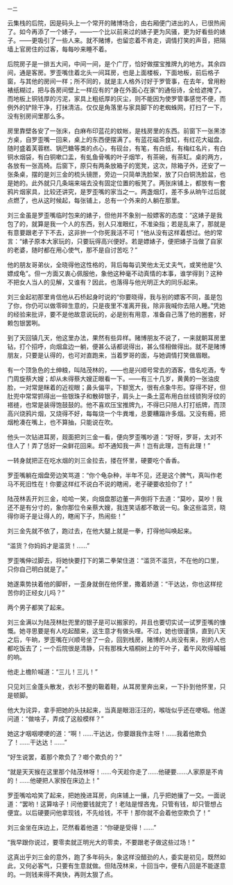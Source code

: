    一二 

   云集栈的后院，因是码头上一个常开的赌博场合，由右厢便门进出的人，已很热闹了。如今再添了一个婊子，——一个比以前来过的婊子更为风骚，更为好看些的婊子。——更吸引了一些人来。就不赌博，也留恋着不肯走，调情打笑的声音，把隔墙上官房住的过客，每每吵来睡不着。

   后院房子是一排五大间，中间一间，是个广厅，恰好做摆宝推牌九的地方。其余四间，通是客房。罗歪嘴住着北头一间耳房，也是上面楼板，下面地板，前后格子窗，与其他的房间一样；所不同的，就是主人格外讨好于罗管事，在去年，曾用粉裱纸糊过，把与各房间壁上一样应有的“身在外面心在家”的通俗诗，全给遮掩了。而地板上铜钱厚的污泥，家具上粗纸厚的灰尘，则不能因为使罗管事感觉不便，而例外的铲除干净，打抹清洁。仅仅是角落里与家具脚下的老蜘蛛网，打扫了一下，没有别房间里那么多。

   房里靠壁各安了一张床，白麻布印蓝花的蚊帐，是栈房里的东西。前窗下一张黑漆方桌，自罗歪嘴一回来，桌上的东西便摆满了。有蓝花磁茶食缸，有红花大磁盘，随时盛着芙蓉糕、锅巴糖等类的点心，有砚台，有笔，有白纸，有梅红名片，有白铜水烟袋，有白铜嗽口盂，有虬鱼骨嘴的叶子烟竿，有茶碗，有茶缸。桌的两方，各放有一张高椅。后窗下，原只有两条放箱子的宽凳，这次，除箱子外，还安了一张条桌，摆的是刘三金的梳头镜匣，旁边一只简单洗脸架，放了只白铜洗脸盆，也是她的。此外就只几条端来端去没有固定位置的板凳了。两张床铺上，都放有一套鸦片烟家具，比较还讲究，是罗歪嘴的家当之一。两盏烟灯，差不多从晌午过后就点燃了，也从这时候起，每张铺上，总有一个外来的人躺在那里。

   刘三金虽是罗歪嘴临时包来的婊子，但他并不象别一般嫖客的态度：“这婊子是我包了的，就算是我一个人的东西，别人只准眼红，不准染指；若是乱来了，那就是有意要跟老子下不去，这非拚一个你死我活不可！”他从没有这样着想过。他的常言：“婊子原本大家玩的，只要玩得高兴便好。若是嫖婊子，便把婊子当做了自家的老婆，随时都在用心使气，那不是自讨苦吃？”

   他的朋友哥弟伙，全晓得他这性格的，背后每每讥笑他太无丈夫气，或笑他是“久嫖成龟”。但一方面又衷心佩服他，象他这种毫不动真情的本事，谁学得到？这种不把女人当人的见解，又谁有？因此，也落得与他光明正大的同乐起来。

   刘三金起初那里肯信他从石桥起身时说的“你要晓得，我与别的嫖客不同，虽是包了你，你仍可以做零碎生意的，只是夜里不准离开我，除非我喊你去陪人睡。”凭她的经验来批评，要不是他故意说玩的，必是别有用意，准备自己落了他的圈套，好赖包银罢咧。

   到了天回镇几天，他这里办法，果然有些异样。赌博朋友不说了，一来就朝耳房里钻，打个招呼，向烟盒边一躺，便甚么话都说得出，甚么怪相做得出。就不是赌博朋友，只要是认得的，也可对直跑来，当着罗哥的面，与她调情打笑做眉眼。

   有一个顶急色的土绅粮，叫陆茂林的，——也是兴顺号常去的酒客，借名吃酒，专门周旋蔡大嫂；却从未得蔡大嫂正眼看一下。——有三十几岁，黄黄的一张油皮脸，一对常是眯着的近视眼；鼻头偏平，下额宽大，很有点象牛形。穿得不好，但肚兜中常常抓得出一些银珠子和散碎银子，肩头上一条土蓝布用白丝线锁狗牙纹的褡裢，也常是装得饱鼓鼓的。他不喜欢压宝推牌九，不得已只陪人打打纸牌，而顶高兴烧鸦片烟，又烧得不好，每每烧一个牛粪堆，总要糟蹋许多烟。又没有瘾，把烟枪凑在嘴上，也不算抽，只能说在吹。

   他头一次钻进耳房，觌面把刘三金一看，便向罗歪嘴吵道：“好呀，罗哥，太对不住人了！弄了恁好一朵鲜花回来。却不通知我一声！岂有此理，岂有此理！”

   一转身就把正在吃水烟的刘三金拉去，搂在怀里，硬要吃个香香。

   罗歪嘴躺在烟盘旁边笑骂道：“你个龟杂种，半年不见，还是这个脾气，真叫作老马不死旧性在！你要这样红不说白不说的瞎闹，老子硬要收拾你了！”

   陆茂林丢开刘三金，哈哈一笑，向烟盘那边董一声倒将下去道：“莫吵，莫吵！我还不是有分寸的，象你那位令亲蔡大嫂，我连笑话都不敢说一句。象这些滥货，晓得你哥子是让得人的，瞎闹下子，热闹些！”

   刘三金先就不依了，跑过去，在他大腿上就是一拳，打得他叫唤起来。

   “滥货？你妈妈才是滥货！……”

   罗歪嘴伸过脚去，将她快要打下的第二拳架住道：“滥货不滥货，不在他的口里，只你自己明白就是了。”

   她遂乘势扶着他的脚骭，一歪身就倒在他怀里，撒着娇道：“干达达，你也这样挖苦你的正经女儿吗？”

   两个男子都笑了起来。

   刘三金满以为陆茂林肚兜里的银子是可以搬家的，并且也要切实试一试罗歪嘴的慷慨。她寻思要是有人吃起醋来，这生意才有做头哩。不过，她也很谨慎，直到八天之后，午晌，罗歪嘴在兴顺号坐了一会，回到栈房，赌博的人尚没有来，别的人也都吃饭去了；一个后院很是清静，只有那株大梧桐树上的干叶子，着午风吹得嘁嘁的响。

   他走上檐阶喊道：“三儿！三儿！”

   只见刘三金蓬头散发，衣衫不整的靸着鞋，从耳房里奔出来，一下扑到他怀里，只是顿脚。

   他大为诧异，拿手把她的头扶起来，当真是眼泪汪汪的，喉咙似乎还在哽咽。他遂问道：“做啥子，弄成了这般模样？”

   她这才咽咽哽哽的道：“啊！……干达达，你要跟我作主呀！……我着他欺负了！……干达达！……”

   “好生说罢，着那个欺负了？啷个欺负的？”

   “就是天天猴在这里那个陆茂林呀！……今天趁你走了……他硬要……人家原是不肯的！……他硬把人家按在床边上！”

   罗歪嘴哈哈笑了起来，把她挽进耳房，向床铺上一攘，几乎把她攘了一交。一面说道：“罢哟！这算啥子！问他要钱就完了！老陆是悭吝鬼，只管有钱，却只管想占便宜。以后硬要问他拿现钱，不先给钱，不干！那你就不会着他空欺负了！”

   刘三金坐在床边上，茫然看着他道：“你硬是受得！……”

   “我早跟你说过，要零卖就正明光大的零卖，不要跟老子做这些过场！”

   这真出乎刘三金的意外，跑了多年码头，象这样没醋劲的人，委实是初见，既然如此，又何必客气，只要有生意就做。但陆茂林来，十回当中，便有八回是不能遂意的。一则钱来得不爽快，再则太狠了点。

